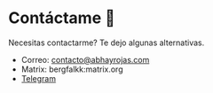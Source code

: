 # Contáctame 📱
Necesitas contactarme? Te dejo algunas alternativas.
* Correo: contacto@abhayrojas.com
* Matrix: bergfalkk:matrix.org
* [Telegram](https://t.me/Bergfalk)
